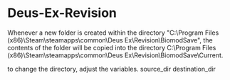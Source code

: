 # Deus-Ex-Revision
Whenever a new folder is created within the directory "C:\Program Files (x86)\Steam\steamapps\common\Deus Ex\Revision\BiomodSave", the contents of the folder will be copied into the directory C:\Program Files (x86)\Steam\steamapps\common\Deus Ex\Revision\BiomodSave\Current.

to change the directory, adjust the variables.
source_dir
destination_dir 
